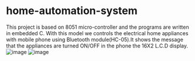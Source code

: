 # home-automation-system
This project is based on 8051 micro-controller and the programs are written in embedded C. With this model we controls the electrical home appliances with mobile phone using Bluetooth module(HC-05).It shows the message that the appliances are turned ON/OFF in the phone the 16X2 L.C.D display.
![image](https://user-images.githubusercontent.com/105278271/219709586-d0dc1188-0c21-4336-96ec-bcce3290d2b3.png)
![image](https://user-images.githubusercontent.com/105278271/219710505-d8e70625-c9fd-44a2-a634-12b2f400a678.png)
